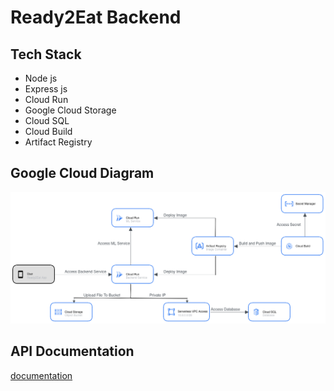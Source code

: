 # Ready2Eat Backend

## Tech Stack
- Node js
- Express js
- Cloud Run
- Google Cloud Storage
- Cloud SQL
- Cloud Build
- Artifact Registry

## Google Cloud Diagram
![Diagram](diagram.png)

## API Documentation
[documentation](https://ready2eat-backend-kkszfyhisa-et.a.run.app/api-docs/)
